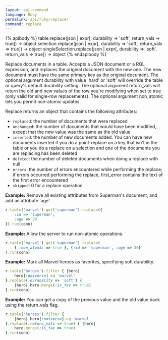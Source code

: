 ```yaml
---
layout: api-command 
language: Ruby
permalink: api/ruby/replace/
command: replace
---
```



{% apibody %}
table.replace(json | expr[, durability => 'soft', return_vals => true]) → object
selection.replace(json | expr[, durability => 'soft', return_vals => true]) → object
singleSelection.replace(json | expr[, durability => 'soft', return_vals => true]) → object
{% endapibody %}

Replace documents in a table. Accepts a JSON document or a RQL expression, and replaces
the original document with the new one. The new document must have the same primary key
as the original document. The optional argument durability with value 'hard' or 'soft'
will override the table or query's default durability setting. The optional argument
return_vals will return the old and new values of the row you're modifying when set to
true (only valid for single-row replacements). The optional argument non_atomic lets you
permit non-atomic updates.

Replace returns an object that contains the following attributes:

- `replaced`: the number of documents that were replaced
- `unchanged`: the number of documents that would have been modified, except that the
new value was the same as the old value
- `inserted`: the number of new documents added. You can have new documents inserted if
you do a point-replace on a key that isn't in the table or you do a replace on a
selection and one of the documents you are replacing has been deleted
- `deleted`: the number of deleted documents when doing a replace with null
- `errors`: the number of errors encountered while performing the replace; if errors
occurred performing the replace, first_error contains the text of the first error encountered
- `skipped`: 0 for a replace operation


__Example:__ Remove all existing attributes from Superman's document, and add an attribute 'age'.

```rb
r.table('marvel').get('superman').replace({
    :id => 'superman',
    :age => 30
}).run(conn)

```

__Example:__ Allow the server to run non-atomic operations.

```rb
r.table('marvel').get('superman').replace(
    { :non_atomic => true }, {:id => 'superman', :age => 30}
).run(conn)
```


__Example:__ Mark all Marvel heroes as favorites, specifying soft durability.

```rb
r.table('heroes').filter { |hero|
    hero[:universe].eq 'marvel'
}.replace(:durability => 'soft') {
    |hero| hero.merge(:is_fav => true)
}.run(conn)
```


__Example:__ You can get a copy of the previous value and the old value back using the return_vals flag.

```rb
r.table('heroes').filter {
    |hero| hero[:universe].eq 'marvel'
}.replace(:return_vals => true) { |hero|
    hero.merge(:is_fav => true)
}.run(conn)
```

